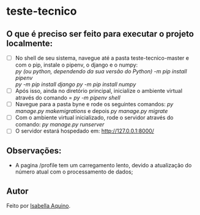 # teste-tecnico

## O que é preciso ser feito para executar o projeto localmente:

- [ ] No shell de seu sistema, navegue até a pasta teste-tecnico-master e com o pip, instale o pipenv, o django e o numpy: <br><i> py (ou python, dependendo da sua versão do Python) -m pip install pipenv </i> <br> <i> py -m pip install django </i> <i> py -m pip install numpy </i>
- [ ] Após isso, ainda no diretório principal, inicialize o ambiente virtual através do comando = <i> py -m pipenv shell </i>
- [ ] Navegue para a pasta byne e rode os seguintes comandos: <i> py manage.py makemigrations </i> e depois <i> py manage.py migrate </i>
- [ ] Com o ambiente virtual inicializado, rode o servidor através do comando: <i> py manage.py runserver </i>
- [ ] O servidor estará hospedado em: http://127.0.0.1:8000/

## Observações:
- A pagina /profile tem um carregamento lento, devido a atualização do número atual com o processamento de dados;

## Autor
Feito por [Isabella Aquino](https://github.com/isabellaaquino).
